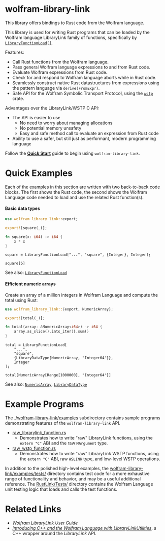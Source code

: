 # wolfram-library-link

This library offers bindings to Rust code from the Wolfram language.

This library is used for writing Rust programs that can be loaded by the Wolfram language
LibraryLink family of functions, specifically by
[`LibraryFunctionLoad[]`][ref/LibraryFunctionLoad].

Features:

  * Call Rust functions from the Wolfram language.
  * Pass general Wolfram language expressions to and from Rust code.
  * Evaluate Wolfram expressions from Rust code.
  * Check for and respond to Wolfram language aborts while in Rust code.
  * Seamlessly construct native Rust datastructures from expressions using the pattern
    language via `derive(FromExpr)`.
  * Safe API for the Wolfram Symbolic Transport Protocol, using the [`wstp`][wstp] crate.

Advantages over the LibraryLink/WSTP C API:

  * The API is easier to use
    - No need to worry about managing allocations
    - No potential memory unsafety
    - Easy and safe method call to evaluate an expression from Rust code
  * Ability to use a safer, but still just as performant, modern programming language

Follow the [**Quick Start**](./docs/QuickStart.md) guide to begin using `wolfram-library-link`.

# Quick Examples

Each of the examples in this section are written with two back-to-back code blocks. The
first shows the Rust code, the second shows the Wolfram Language code needed to load and
use the related Rust function(s).

#### Basic data types

```rust
use wolfram_library_link::export;

export![square(_)];

fn square(x: i64) -> i64 {
	x * x
}
```

```wolfram
square = LibraryFunctionLoad["...", "square", {Integer}, Integer];

square[5]
```

See also: [`LibraryFunctionLoad`][ref/LibraryFunctionLoad]

#### Efficient numeric arrays

Create an array of a million integers in Wolfram Language and compute the total using
Rust:

```rust
use wolfram_library_link::{export, NumericArray};

export![total(_)];

fn total(array: &NumericArray<i64>) -> i64 {
	array.as_slice().into_iter().sum()
}
```

```wolfram
total = LibraryFunctionLoad[
	"...",
	"square",
	{LibraryDataType[NumericArray, "Integer64"]},
	Integer
];

total[NumericArray[Range[1000000], "Integer64"]]
```

See also: [`NumericArray`][ref/NumericArray], [`LibraryDataType`][ref/LibraryDataType]

# Example Programs

The [./wolfram-library-link/examples](./wolfram-library-link/examples) subdirectory
contains sample programs demonstrating features of the `wolfram-library-link` API.

* [raw_librarylink_function.rs](wolfram-library-link/examples/raw/raw_librarylink_function.rs)
  - Demonstrates how to write "raw" LibraryLink functions, using the `extern "C"` ABI
    and the raw `MArgument` type.
* [raw_wstp_function.rs](wolfram-library-link/examples/raw/raw_wstp_function.rs)
  - Demonstrates how to write "raw" LibraryLink WSTP functions, using the `extern "C"` ABI,
    raw `WSLINK` type, and low-level WSTP operations.

In addition to the polished high-level examples, the
[wolfram-library-link/examples/tests/](wolfram-library-link/examples/tests/) directory
contains test code for a more exhaustive range of functionality and behavior, and may be a
useful additional reference. The [RustLink/Tests/](./RustLink/Tests/) directory contains
the Wolfram Language unit testing logic that loads and calls the test functions.

[wstp]: https://stash.wolfram.com/users/connorg/repos/wstp/browse
[library-link]: https://reference.wolfram.com/language/guide/LibraryLink.html

[ref/LibraryFunctionLoad]: https://reference.wolfram.com/language/ref/LibraryFunctionLoad.html
[ref/LibraryDataType]: https://reference.wolfram.com/language/ref/LibraryDataType.html
[ref/NumericArray]: https://reference.wolfram.com/language/ref/NumericArray.html

# Related Links

* [*Wolfram LibraryLink User Guide*](https://reference.wolfram.com/language/LibraryLink/tutorial/Overview.html)
* [*Introducing C++ and the Wolfram Language with LibraryLinkUtilities*](https://community.wolfram.com/groups/-/m/t/2133603), a C++ wrapper around the *LibraryLink* API.
